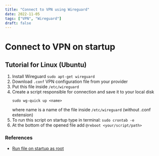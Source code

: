 ```yaml
---
title: "Connect to VPN using Wireguard"
date: 2022-11-05
tags: ["VPN", "Wireguard"]
draft: false
---
```


# Connect to VPN on startup

## Tutorial for Linux (Ubuntu)
 
1. Install Wireguard `sudo apt-get wireguard`
2. Download `.conf` VPN configuration file from your provider
3. Put this file inside `/etc/wireguard`
4. Create a script responsible for connection and save it to your local disk
    ```
    sudo wg-quick up <name>
    ```
    where name is a name of the file inside `/etc/wireguard` (without .conf extension)
5. To run this script on startup type in terminal: `sudo crontab -e`
6. At the bottom of the opened file add `@reboot <your/script/path>`

### References
- [Run file on startup as root](https://askubuntu.com/questions/290099/how-to-run-a-script-during-boot-as-root)